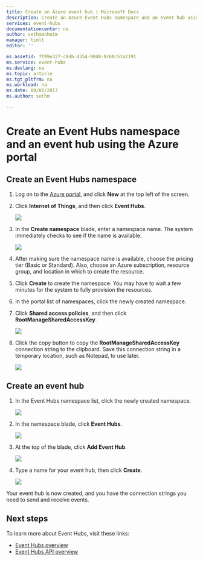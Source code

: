 ```yaml
---
title: Create an Azure event hub | Microsoft Docs
description: Create an Azure Event Hubs namespace and an event hub using the Azure portal
services: event-hubs
documentationcenter: na
author: sethmanheim
manager: timlt
editor: ''

ms.assetid: ff99e327-c8db-4354-9040-9c60c51a2191
ms.service: event-hubs
ms.devlang: na
ms.topic: article
ms.tgt_pltfrm: na
ms.workload: na
ms.date: 08/01/2017
ms.author: sethm

---
```


# Create an Event Hubs namespace and an event hub using the Azure portal

## Create an Event Hubs namespace
1. Log on to the [Azure portal][Azure portal], and click **New** at the top left of the screen.
1. Click **Internet of Things**, and then click **Event Hubs**.
   
    ![](./media/event-hubs-create/create-event-hub9.png)
1. In the **Create namespace** blade, enter a namespace name. The system immediately checks to see if the name is available.
   
    ![](./media/event-hubs-create/create-event-hub1.png)
1. After making sure the namespace name is available, choose the pricing tier (Basic or Standard). Also, choose an Azure subscription, resource group, and location in which to create the resource. 
1. Click **Create** to create the namespace. You may have to wait a few minutes for the system to fully provision the resources.
2. In the portal list of namespaces, click the newly created namespace.
2. Click **Shared access policies**, and then click **RootManageSharedAccessKey**.
    
    ![](./media/event-hubs-create/create-event-hub7.png)

3. Click the copy button to copy the **RootManageSharedAccessKey** connection string to the clipboard. Save this connection string in a temporary location, such as Notepad, to use later.
    
    ![](./media/event-hubs-create/create-event-hub8.png)

## Create an event hub

1. In the Event Hubs namespace list, click the newly created namespace.      
   
    ![](./media/event-hubs-create/create-event-hub2.png) 

2. In the namespace blade, click **Event Hubs**.
   
    ![](./media/event-hubs-create/create-event-hub3.png)

1. At the top of the blade, click **Add Event Hub**.
   
    ![](./media/event-hubs-create/create-event-hub4.png)
1. Type a name for your event hub, then click **Create**.
   
    ![](./media/event-hubs-create/create-event-hub5.png)

Your event hub is now created, and you have the connection strings you need to send and receive events.

## Next steps
To learn more about Event Hubs, visit these links:

* [Event Hubs overview](event-hubs-what-is-event-hubs.md)
* [Event Hubs API overview](event-hubs-api-overview.md)

[Azure portal]: https://portal.azure.com/